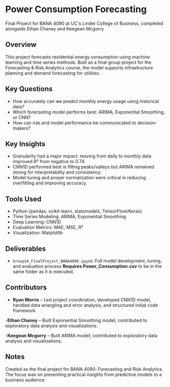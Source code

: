 # Power Consumption Forecasting
Final Project for BANA 4090 at UC's Linder College of Business, completed alongside Ethan Chaney and Keegean Mcgorry

## Overview
This project forecasts residential energy consumption using machine learning and time series methods. Built as a final group project for the Forecasting & Risk Analytics course, the model supports infrastructure planning and demand forecasting for utilities.

## Key Questions
- How accurately can we predict monthly energy usage using historical data?
- Which forecasting model performs best: ARIMA, Exponential Smoothing, or CNN?
- How can risk and model performance be communicated to decision-makers?

## Key Insights
- Granularity had a major impact: moving from daily to monthly data improved R² from negative to 0.74.
- CNN1D performed best in fitting peaks/valleys but ARIMA remained strong for interpretability and consistency.
- Model tuning and proper normalization were critical in reducing overfitting and improving accuracy.

## Tools Used
- Python (pandas, scikit-learn, statsmodels, TensorFlow/Keras)
- Time Series Modeling: ARIMA, Exponential Smoothing
- Deep Learning: CNN1D
- Evaluation Metrics: MAE, MSE, R²
- Visualization: Matplotlib

## Deliverables
- `Group14_FinalProject_BANA4090.ipynb`: Full model development, tuning, and evaluation process
      **Requires Power_Consumption.csv** to be in the same folder as it is executed.

## Contributors
- **Ryan Morris** – Led project coordination, developed CNN1D model, handled data wrangling and error analysis, and structured initial code framework.

-**Ethan Chaney** – Built Exponential Smoothing model; contributed to exploratory data analysis and visualizations.

-**Keegean Mcgorry** – Built ARIMA model; contributed to exploratory data analysis and visualizations.

## Notes
Created as the final project for BANA 4090: Forecasting and Risk Analytics. The focus was on presenting practical insights from predictive models to a business audience.
